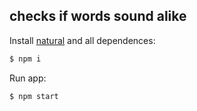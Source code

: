 ## checks if words sound alike

  Install [natural](https://www.npmjs.com/package/natural#spellcheck) and all dependences:

```bash
$ npm i
```

  Run app:

```bash
$ npm start
```
